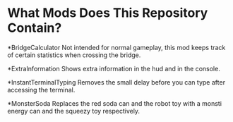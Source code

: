 # What Mods Does This Repository Contain?

*BridgeCalculator
Not intended for normal gameplay, this mod keeps track of certain statistics when crossing the bridge.  

*ExtraInformation
Shows extra information in the hud and in the console.  

*InstantTerminalTyping
Removes the small delay before you can type after accessing the terminal.  

*MonsterSoda
Replaces the red soda can and the robot toy with a monsti energy can and the squeezy toy respectively.  
